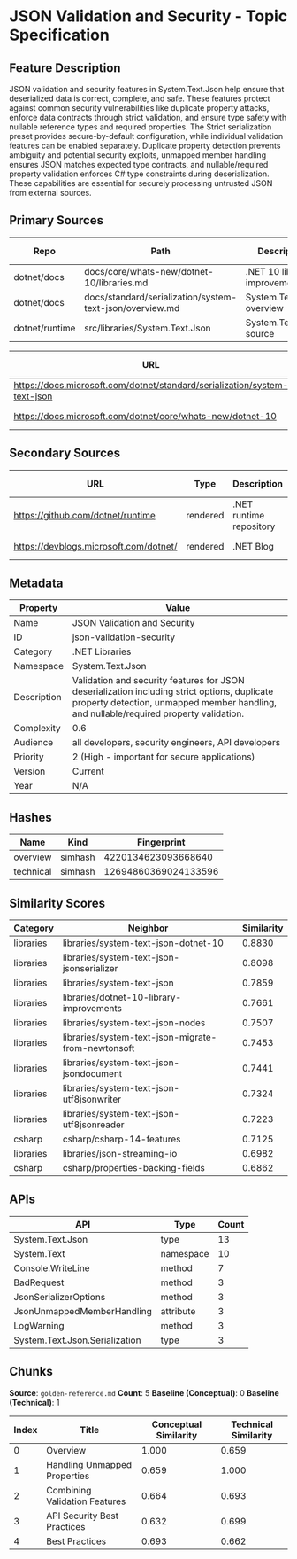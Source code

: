 # JSON Validation and Security - Topic Specification

## Feature Description

JSON validation and security features in System.Text.Json help ensure that deserialized data is correct, complete, and safe. These features protect against common security vulnerabilities like duplicate property attacks, enforce data contracts through strict validation, and ensure type safety with nullable reference types and required properties. The Strict serialization preset provides secure-by-default configuration, while individual validation features can be enabled separately. Duplicate property detection prevents ambiguity and potential security exploits, unmapped member handling ensures JSON matches expected type contracts, and nullable/required property validation enforces C# type constraints during deserialization. These capabilities are essential for securely processing untrusted JSON from external sources.

## Primary Sources

| Repo | Path | Description | Last Verified |
| --- | --- | --- | --- |
| dotnet/docs | docs/core/whats-new/dotnet-10/libraries.md | .NET 10 library improvements | 2025-10-15 |
| dotnet/docs | docs/standard/serialization/system-text-json/overview.md | System.Text.Json overview | 2025-10-15 |
| dotnet/runtime | src/libraries/System.Text.Json | System.Text.Json source | 2025-10-15 |

| URL | Type | Description | Last Verified |
| --- | --- | --- | --- |
| https://docs.microsoft.com/dotnet/standard/serialization/system-text-json | rendered | System.Text.Json documentation | 2025-10-15 |
| https://docs.microsoft.com/dotnet/core/whats-new/dotnet-10 | rendered | .NET 10 what's new | 2025-10-15 |

## Secondary Sources

| URL | Type | Description | Last Verified |
| --- | --- | --- | --- |
| https://github.com/dotnet/runtime | rendered | .NET runtime repository | 2025-10-15 |
| https://devblogs.microsoft.com/dotnet/ | rendered | .NET Blog | 2025-10-15 |

## Metadata

| Property | Value |
| --- | --- |
| Name | JSON Validation and Security |
| ID | json-validation-security |
| Category | .NET Libraries |
| Namespace | System.Text.Json |
| Description | Validation and security features for JSON deserialization including strict options, duplicate property detection, unmapped member handling, and nullable/required property validation. |
| Complexity | 0.6 |
| Audience | all developers, security engineers, API developers |
| Priority | 2 (High - important for secure applications) |
| Version | Current |
| Year | N/A |

## Hashes

| Name | Kind | Fingerprint |
|------|------|-------------|
| overview | simhash | 4220134623093668640 |
| technical | simhash | 12694860369024133596 |

## Similarity Scores

| Category | Neighbor | Similarity |
|----------|----------|------------|
| libraries | libraries/system-text-json-dotnet-10 | 0.8830 |
| libraries | libraries/system-text-json-jsonserializer | 0.8098 |
| libraries | libraries/system-text-json | 0.7859 |
| libraries | libraries/dotnet-10-library-improvements | 0.7661 |
| libraries | libraries/system-text-json-nodes | 0.7507 |
| libraries | libraries/system-text-json-migrate-from-newtonsoft | 0.7453 |
| libraries | libraries/system-text-json-jsondocument | 0.7441 |
| libraries | libraries/system-text-json-utf8jsonwriter | 0.7324 |
| libraries | libraries/system-text-json-utf8jsonreader | 0.7223 |
| csharp | csharp/csharp-14-features | 0.7125 |
| libraries | libraries/json-streaming-io | 0.6982 |
| csharp | csharp/properties-backing-fields | 0.6862 |

## APIs

| API | Type | Count |
|-----|------|-------|
| System.Text.Json | type | 13 |
| System.Text | namespace | 10 |
| Console.WriteLine | method | 7 |
| BadRequest | method | 3 |
| JsonSerializerOptions | method | 3 |
| JsonUnmappedMemberHandling | attribute | 3 |
| LogWarning | method | 3 |
| System.Text.Json.Serialization | type | 3 |

## Chunks

**Source**: `golden-reference.md`
**Count**: 5
**Baseline (Conceptual)**: 0
**Baseline (Technical)**: 1

| Index | Title | Conceptual Similarity | Technical Similarity |
|-------|-------|----------------------|---------------------|
| 0 | Overview | 1.000 | 0.659 |
| 1 | Handling Unmapped Properties | 0.659 | 1.000 |
| 2 | Combining Validation Features | 0.664 | 0.693 |
| 3 | API Security Best Practices | 0.632 | 0.699 |
| 4 | Best Practices | 0.693 | 0.662 |
